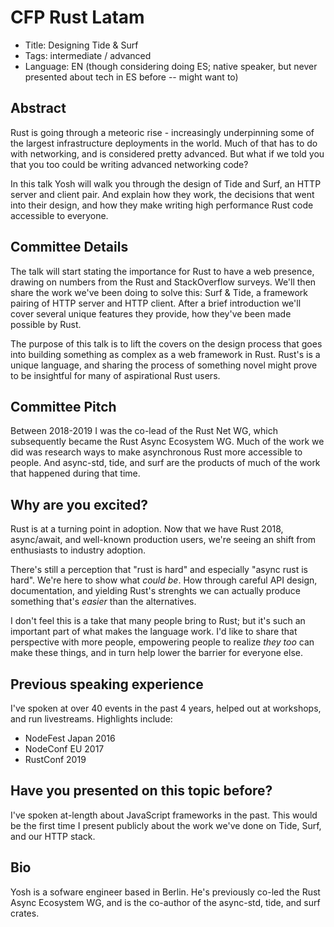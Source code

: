 # CFP Rust Latam

- Title: Designing Tide & Surf
- Tags: intermediate / advanced
- Language: EN (though considering doing ES; native speaker, but never
presented about tech in ES before -- might want to)

## Abstract

Rust is going through a meteoric rise - increasingly underpinning some of the
largest infrastructure deployments in the world. Much of that has to do with
networking, and is considered pretty advanced. But what if we told you that
you too could be writing advanced networking code?

In this talk Yosh will walk you through the design of Tide and Surf, an HTTP
server and client pair. And explain how they work, the decisions that went
into their design, and how they make writing high performance Rust code
accessible to everyone.

## Committee Details

The talk will start stating the importance for Rust to have a web presence,
drawing on numbers from the Rust and StackOverflow surveys. We'll then share
the work we've been doing to solve this: Surf & Tide, a framework pairing of
HTTP server and HTTP client. After a brief introduction we'll cover several
unique features they provide, how they've been made possible by Rust.

The purpose of this talk is to lift the covers on the design process that
goes into building something as complex as a web framework in Rust. Rust's is
a unique language, and sharing the process of something novel might prove to
be insightful for many of aspirational Rust users.

## Committee Pitch

Between 2018-2019 I was the co-lead of the Rust Net WG, which subsequently
became the Rust Async Ecosystem WG. Much of the work we did was research ways
to make asynchronous Rust more accessible to people. And async-std, tide, and
surf are the products of much of the work that happened during that time.

## Why are you excited?

Rust is at a turning point in adoption. Now that we have Rust 2018,
async/await, and well-known production users, we're seeing an shift from
enthusiasts to industry adoption.

There's still a perception that "rust is hard" and especially "async rust is
hard". We're here to show what *could be*. How through careful API design,
documentation, and yielding Rust's strenghts we can actually produce
something that's *easier* than the alternatives.

I don't feel this is a take that many people bring to Rust; but it's such an
important part of what makes the language work. I'd like to share that
perspective with more people, empowering people to realize *they too* can
make these things, and in turn help lower the barrier for everyone else.

## Previous speaking experience

I've spoken at over 40 events in the past 4 years, helped out at workshops,
and run livestreams. Highlights include:

- NodeFest Japan 2016
- NodeConf EU 2017
- RustConf 2019

## Have you presented on this topic before?

I've spoken at-length about JavaScript frameworks in the past. This would be
the first time I present publicly about the work we've done on Tide, Surf,
and our HTTP stack.

## Bio

Yosh is a sofware engineer based in Berlin. He's previously co-led the Rust
Async Ecosystem WG, and is the co-author of the async-std, tide, and surf
crates.

